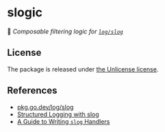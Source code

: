 # slogic

🧠 _Composable filtering logic for [`log/slog`](https://pkg.go.dev/log/slog)_

## License

The package is released under [the Unlicense license](./LICENSE.md).

## References

- [pkg.go.dev/log/slog](https://pkg.go.dev/log/slog)
- [Structured Logging with slog](https://go.dev/blog/slog)
- [A Guide to Writing `slog` Handlers](https://github.com/golang/example/blob/master/slog-handler-guide/README.md)
